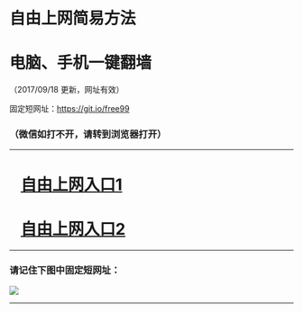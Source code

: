 ﻿# 自由上网简易方法

# 电脑、手机一键翻墙

（2017/09/18 更新，网址有效）

固定短网址：https://git.io/free99

### （微信如打不开，请转到浏览器打开）


***





# &nbsp;&nbsp; <a href="http://ft3273114580.fwq-tz1005.info/fwqtz01.html?t=091800115614 " target="_blank">自由上网入口1</a>
# &nbsp;&nbsp; <a href="http://ft2294924767.fwq-tz1006.info/fwqtz02.html?t=09180018320 " target="_blank">自由上网入口2</a>
***

### 请记住下图中固定短网址：

<img src="https://s3-us-west-2.amazonaws.com/fwq-1001/yjfq-20170905okok.png" /> 


***

